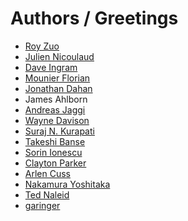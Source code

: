 Authors / Greetings
===================

 * [Roy Zuo](https://github.com/roylez)
 * [Julien Nicoulaud](https://github.com/nicoulaj)
 * [Dave Ingram](https://github.com/dingram)
 * [Mounier Florian](https://github.com/paradoxxxzero)
 * [Jonathan Dahan](https://github.com/jedahan)
 * James Ahlborn
 * [Andreas Jaggi](https://github.com/x-way)
 * [Wayne Davison](https://github.com/WayneD)
 * [Suraj N. Kurapati](https://github.com/sunaku)
 * [Takeshi Banse](https://github.com/hchbaw)
 * [Sorin Ionescu](https://github.com/sorin-ionescu)
 * [Clayton Parker](https://github.com/claytron)
 * [Arlen Cuss](https://github.com/celtic)
 * [Nakamura Yoshitaka](https://github.com/nakamuray)
 * [Ted Naleid](https://github.com/tednaleid)
 * [garinger](https://github.com/garinger)
